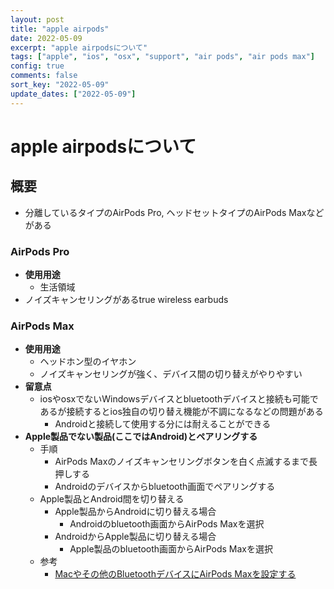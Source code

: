 ```yaml
---
layout: post
title: "apple airpods"
date: 2022-05-09
excerpt: "apple airpodsについて"
tags: ["apple", "ios", "osx", "support", "air pods", "air pods max"]
config: true
comments: false
sort_key: "2022-05-09"
update_dates: ["2022-05-09"]
---
```



# apple airpodsについて

## 概要
 - 分離しているタイプのAirPods Pro, ヘッドセットタイプのAirPods Maxなどがある


### AirPods Pro
 - **使用用途**
   - 生活領域
 - ノイズキャンセリングがあるtrue wireless earbuds

### AirPods Max
 - **使用用途**
   - ヘッドホン型のイヤホン
   - ノイズキャンセリングが強く、デバイス間の切り替えがやりやすい
 - **留意点**
   - iosやosxでないWindowsデバイスとbluetoothデバイスと接続も可能であるが接続するとios独自の切り替え機能が不調になるなどの問題がある
     - Androidと接続して使用する分には耐えることができる
 - **Apple製品でない製品(ここではAndroid)とペアリングする** 
   - 手順
     - AirPods Maxのノイズキャンセリングボタンを白く点滅するまで長押しする
     - Androidのデバイスからbluetooth画面でペアリングする
   - Apple製品とAndroid間を切り替える
     - Apple製品からAndroidに切り替える場合
       - Androidのbluetooth画面からAirPods Maxを選択
     - AndroidからApple製品に切り替える場合
       - Apple製品のbluetooth画面からAirPods Maxを選択
   - 参考
     - [Macやその他のBluetoothデバイスにAirPods Maxを設定する](https://support.apple.com/ja-jp/HT211887)
